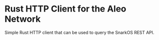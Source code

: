 # Rust HTTP Client for the Aleo Network

Simple Rust HTTP client that can be used to query the SnarkOS REST API.